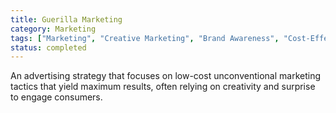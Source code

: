 ```yaml
---
title: Guerilla Marketing
category: Marketing
tags: ["Marketing", "Creative Marketing", "Brand Awareness", "Cost-Effective Strategies"]
status: completed
---
```

An advertising strategy that focuses on low-cost unconventional marketing tactics that yield maximum results, often relying on creativity and surprise to engage consumers.